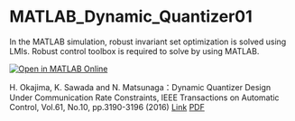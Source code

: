 # MATLAB_Dynamic_Quantizer01

In the MATLAB simulation, robust invariant set optimization is solved using LMIs. Robust control toolbox is required to solve by using MATLAB. 

[![Open in MATLAB Online](https://www.mathworks.com/images/responsive/global/open-in-matlab-online.svg)](https://matlab.mathworks.com/open/github/v1?repo=Hiroshi-Okajima/MATLAB_Dynamic_Quantizer01)

H. Okajima, K. Sawada and N. Matsunaga：Dynamic Quantizer Design Under Communication Rate Constraints, IEEE Transactions on Automatic Control, Vol.61, No.10, pp.3190-3196 (2016) [Link](https://ieeexplore.ieee.org/document/7358078) [PDF](https://kumadai.repo.nii.ac.jp/?action=pages_view_main&active_action=repository_view_main_item_detail&item_id=34439&item_no=1&page_id=13&block_id=21)
